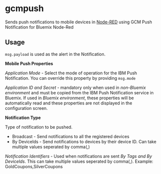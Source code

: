 gcmpush
========================
Sends push notifications to mobile devices in [Node-RED](http://nodered.org) using GCM Push Notification for Bluemix Node-Red

Usage
-----
	
`msg.payload` is used as the alert in the Notification.

**Mobile Push Properties**

*Application Mode* - Select the mode of operation for the IBM Push Notification. You can override this property by providing ```msg.mode```

*Application ID and Secret* - mandatory only when used in *non-Bluemix environment* and must be copied from the IBM Push Notification service in Bluemix. If used in *Bluemix environment*, these properties will be automatically read and these properties are not displayed in the configuration screen.

**Notification Type**

Type of notification to be pushed.

- Broadcast - Send notifications to all the registered devices
- By DeviceIds - Send notifications to devices by their device ID. Can take multiple values seperated by comma(,)

*Notification Identifiers* - Used when notifications are sent *By Tags and By DeviceIds*. This can take multiple values seperated by comma(,). Example: GoldCoupons,SilverCoupons
